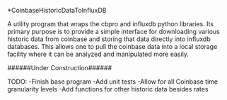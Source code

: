 *CoinbaseHistoricDataToInfluxDB

A utility program that wraps the cbpro and influxdb python libraries. Its primary purpose is to provide a simple interface for downloading various historic data from coinbase and storing that data directly into influxdb databases. This allows one to pull the coinbase data into a local storage facility where it can be analyzed and manipulated more easily.

######Under Construction######

TODO:
-Finish base program
-Add unit tests
-Allow for all Coinbase time granularity levels
-Add functions for other historic data besides rates
